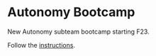 # Autonomy Bootcamp

New Autonomy subteam bootcamp starting F23.

Follow the [instructions](https://uwarg-docs.atlassian.net/l/cp/hxn691Wi).
